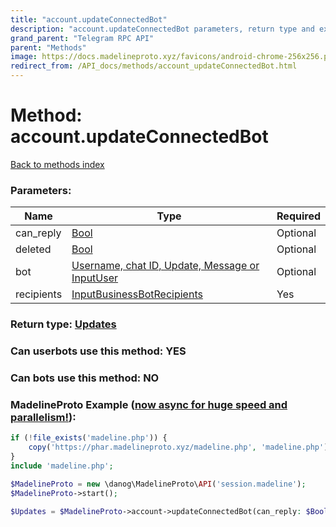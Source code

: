```yaml
---
title: "account.updateConnectedBot"
description: "account.updateConnectedBot parameters, return type and example"
grand_parent: "Telegram RPC API"
parent: "Methods"
image: https://docs.madelineproto.xyz/favicons/android-chrome-256x256.png
redirect_from: /API_docs/methods/account_updateConnectedBot.html
---
```

# Method: account.updateConnectedBot
[Back to methods index](index.html)



### Parameters:

| Name     |    Type       | Required |
|----------|---------------|----------|
|can\_reply|[Bool](/API_docs/types/Bool.html) | Optional|
|deleted|[Bool](/API_docs/types/Bool.html) | Optional|
|bot|[Username, chat ID, Update, Message or InputUser](/API_docs/types/InputUser.html) | Optional|
|recipients|[InputBusinessBotRecipients](/API_docs/types/InputBusinessBotRecipients.html) | Yes|


### Return type: [Updates](/API_docs/types/Updates.html)

### Can userbots use this method: **YES**

### Can bots use this method: **NO**


### MadelineProto Example ([now async for huge speed and parallelism!](https://docs.madelineproto.xyz/docs/ASYNC.html)):


```php
if (!file_exists('madeline.php')) {
    copy('https://phar.madelineproto.xyz/madeline.php', 'madeline.php');
}
include 'madeline.php';

$MadelineProto = new \danog\MadelineProto\API('session.madeline');
$MadelineProto->start();

$Updates = $MadelineProto->account->updateConnectedBot(can_reply: $Bool, deleted: $Bool, bot: $InputUser, recipients: $InputBusinessBotRecipients, );
```

